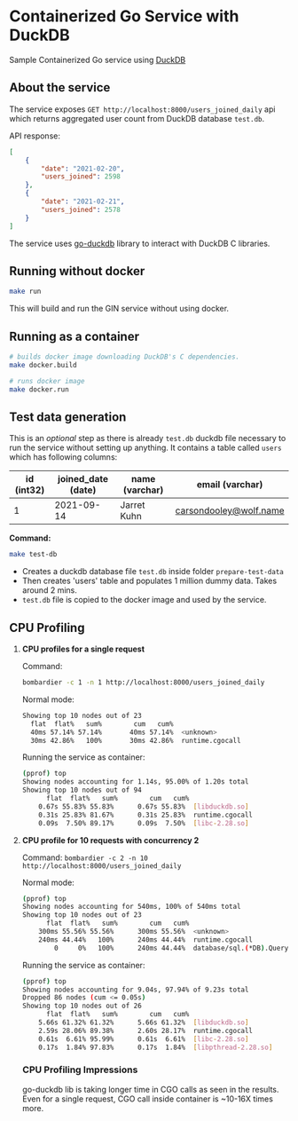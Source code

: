 # Containerized Go Service with DuckDB
Sample Containerized Go service using [DuckDB](https://duckdb.org/)

## About the service
The service exposes `GET http://localhost:8000/users_joined_daily` api which returns aggregated user count from DuckDB database `test.db`.

API response:
```json
[
	{
		"date": "2021-02-20",
		"users_joined": 2598
	},
	{
		"date": "2021-02-21",
		"users_joined": 2578
	}
]
```
The service uses [go-duckdb](https://github.com/marcboeker/go-duckdb) library to interact with DuckDB C libraries.


## Running without docker
```bash
make run
```
This will build and run the GIN service without using docker.


## Running as a container
```bash
# builds docker image downloading DuckDB's C dependencies.
make docker.build

# runs docker image
make docker.run
```

## Test data generation
This is an *optional* step as there is already `test.db` duckdb file necessary to run the service without setting up anything. It contains a table called `users` which has following columns:

| id (int32)| joined_date (date) | name (varchar)|    email (varchar)      |
|-----------|--------------------|---------------|-------------------------|
|      1    |     2021-09-14     |  Jarret Kuhn  |  carsondooley@wolf.name |


**Command:**
```bash
make test-db
```
- Creates a duckdb database file `test.db` inside folder `prepare-test-data`
- Then creates 'users' table and populates 1 million dummy data. Takes around 2 mins.
- `test.db` file is copied to the docker image and used by the service.


## CPU Profiling
1. **CPU profiles for a single request**

    Command:
    ```bash
    bombardier -c 1 -n 1 http://localhost:8000/users_joined_daily
    ```

    Normal mode:
    ```bash
    Showing top 10 nodes out of 23
      flat  flat%   sum%        cum   cum%
      40ms 57.14% 57.14%       40ms 57.14%  <unknown>
      30ms 42.86%   100%       30ms 42.86%  runtime.cgocall
    ```

    Running the service as container:
    ```bash
    (pprof) top
    Showing nodes accounting for 1.14s, 95.00% of 1.20s total
    Showing top 10 nodes out of 94
          flat  flat%   sum%        cum   cum%
        0.67s 55.83% 55.83%      0.67s 55.83%  [libduckdb.so]
        0.31s 25.83% 81.67%      0.31s 25.83%  runtime.cgocall
        0.09s  7.50% 89.17%      0.09s  7.50%  [libc-2.28.so]
    ```

2. **CPU profile for 10 requests with concurrency 2**

    Command: `bombardier -c 2 -n 10 http://localhost:8000/users_joined_daily`

    Normal mode:
    ```bash
    (pprof) top
    Showing nodes accounting for 540ms, 100% of 540ms total
    Showing top 10 nodes out of 23
          flat  flat%   sum%        cum   cum%
        300ms 55.56% 55.56%      300ms 55.56%  <unknown>
        240ms 44.44%   100%      240ms 44.44%  runtime.cgocall
            0     0%   100%      240ms 44.44%  database/sql.(*DB).Query (inline)
    ```

    Running the service as container:
    ```bash
    (pprof) top
    Showing nodes accounting for 9.04s, 97.94% of 9.23s total
    Dropped 86 nodes (cum <= 0.05s)
    Showing top 10 nodes out of 26
          flat  flat%   sum%        cum   cum%
        5.66s 61.32% 61.32%      5.66s 61.32%  [libduckdb.so]
        2.59s 28.06% 89.38%      2.60s 28.17%  runtime.cgocall
        0.61s  6.61% 95.99%      0.61s  6.61%  [libc-2.28.so]
        0.17s  1.84% 97.83%      0.17s  1.84%  [libpthread-2.28.so]
    ```

    ### CPU Profiling Impressions
    go-duckdb lib is taking longer time in CGO calls as seen in the results. Even for a single request, CGO call inside container is ~10-16X times more.
